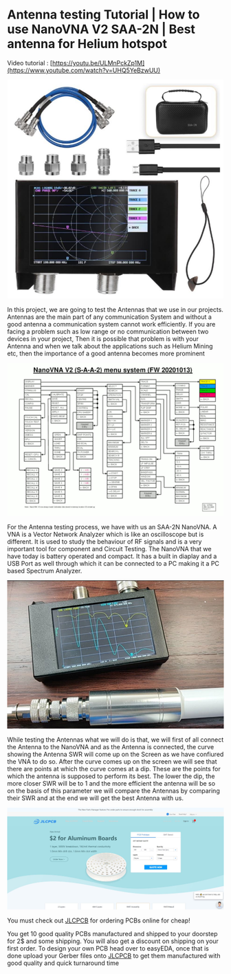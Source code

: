 # Antenna testing Tutorial | How to use NanoVNA V2 SAA-2N | Best antenna for Helium hotspot

Video tutorial : [https://youtu.be/ULMnPckZp1M](https://www.youtube.com/watch?v=UHQ5YeBzwUU)

![alt text](https://github.com/akarsh98/SAA-2N-NanoVNA-QT-Software/blob/main/NanoVNA/4.JPG)

In this project, we are going to test the Antennas that we use in our projects. Antennas are the main part of any communication System and without a good antenna a communication system cannot work efficiently. If you are facing a problem such as low range or no communication between two devices in your project, Then it is possible that problem is with your Antenna and when we talk about the applications such as Helium Mining etc, then the importance of a good antenna becomes more prominent

![alt text](https://github.com/akarsh98/SAA-2N-NanoVNA-QT-Software/blob/main/NanoVNA/5.JPG)

For the Antenna testing process, we have with us an SAA-2N NanoVNA. A VNA is a Vector Network Analyzer which is like an oscilloscope but is different. It is used to study the behaviour of RF signals and is a very important tool for component and Circuit Testing. The NanoVNA that we have today is battery operated and compact. It has a built in diaplay and a USB Port as well through which it can be connected to a PC making it a PC based Spectrum Analyzer.

![alt text](https://github.com/akarsh98/SAA-2N-NanoVNA-QT-Software/blob/main/NanoVNA/20.JPG)

While testing the Antennas what we will do is that, we will first of all connect the Antenna to the NanoVNA and as the Antenna is connected, the curve showing the Antenna SWR will come up on the Screen as we have confiured the VNA to do so. After the curve comes up on the screen we will see that there are points at which the curve comes at a dip. These are the points for which the antenna is supposed to perform its best. The lower the dip, the more closer SWR will be to 1 and the more efficient the antenna will be so on the basis of this parameter we will compare the Antennas by comparing their SWR and at the end we will get the best Antenna with us.  

![alt text](https://github.com/akarsh98/MQTT-ESP8266-demo-with-Reyax/blob/main/Home%20Automation%20Board/jlcpcb.JPG)


You must check out [JLCPCB](https://jlcpcb.com/aka) for ordering PCBs online for cheap!

You get 10 good quality PCBs manufactured and shipped to your doorstep for 2$ and some shipping. You will also get a discount on shipping on your first order. To design your own PCB head over to easyEDA, once that is done upload your Gerber files onto [JLCPCB](https://jlcpcb.com/aka) to get them manufactured with good quality and quick turnaround time
